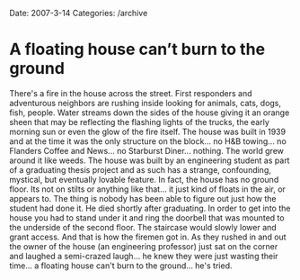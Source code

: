 Date: 2007-3-14
Categories: /archive

# A floating house can’t burn to the ground

There's a fire in the house across the street.  First responders and adventurous neighbors are rushing inside looking for animals, cats, dogs, fish, people.  Water  streams down the sides of the house giving it an orange sheen that may be reflecting the flashing lights of the trucks, the early morning sun or even the glow of the fire itself.  The house was built in 1939 and at the time it was the only structure on the block... no H&amp;B towing... no Flanders Coffee and News... no Starburst Diner... nothing.  The world grew around it like weeds.  The house was built by an engineering student as part of a graduating thesis project and as such has a strange, confounding, mystical, but eventually lovable feature.  In fact, the house has no ground floor.  Its not on stilts or anything like that... it just kind of floats in the air, or appears to.  The thing is nobody has been able to figure out just how the student had done it.  He died shortly after graduating. In order to get into the house you had to stand under it and ring the doorbell that was mounted to the underside of the second floor.  The staircase would slowly lower and grant access.  And that is how the firemen got in.  As they rushed in and out the owner of the house (an engineering professor) just sat on the corner and laughed a semi-crazed laugh... he knew they were just wasting their time... a floating house can't burn to the ground... he's tried.
